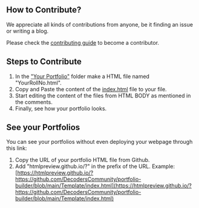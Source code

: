 ## How to Contribute?

We appreciate all kinds of contributions from anyone, be it finding an issue or writing a blog.

Please check the [contributing guide](CONTRIBUTING.md) to become a contributor.

## Steps to Contribute
1. In the ["Your Portfolio"](https://github.com/DecodersCommunity/portfolio-builder/tree/main/Your%20Portfolio) folder make a HTML file named "YourRollNo.html".
2. Copy and Paste the content of the [index.html](https://github.com/DecodersCommunity/portfolio-builder/blob/main/Template/index.html) file to your file.
3. Start editing the content of the files from HTML BODY as mentioned in the comments.
4. Finally, see how your portfolio looks.

## See your Portfolios

You can see your portfolios without even deploying your webpage through this link:
1. Copy the URL of your portfolio HTML file from Github.
2. Add "htmlpreview.github.io/?" in the prefix of the URL.
Example: [https://htmlpreview.github.io/?https://github.com/DecodersCommunity/portfolio-builder/blob/main/Template/index.html](https://htmlpreview.github.io/?https://github.com/DecodersCommunity/portfolio-builder/blob/main/Template/index.html)
